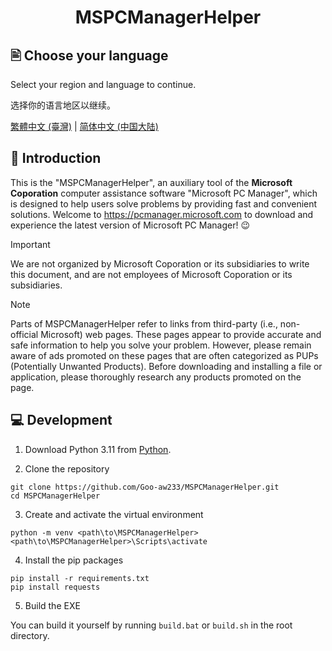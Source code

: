 <h1 align="center">MSPCManagerHelper</h1>

## 🖹 Choose your language

Select your region and language to continue.

选择你的语言地区以继续。

[繁體中文 (臺灣)](./README.zh-tw.md) | [简体中文 (中国大陆)](./README.zh-cn.md)

## 👏 Introduction

This is the "MSPCManagerHelper", an auxiliary tool of the **Microsoft Coporation** computer assistance software "Microsoft PC Manager", which is designed to help users solve problems by providing fast and convenient solutions. Welcome to <https://pcmanager.microsoft.com> to download and experience the latest version of Microsoft PC Manager! 😉

> [!IMPORTANT]
> We are not organized by Microsoft Coporation or its subsidiaries to write this document, and are not employees of Microsoft Coporation or its subsidiaries.

> [!NOTE]
> Parts of MSPCManagerHelper refer to links from third-party (i.e., non-official Microsoft) web pages. These pages appear to provide accurate and safe information to help you solve your problem. However, please remain aware of ads promoted on these pages that are often categorized as PUPs (Potentially Unwanted Products). Before downloading and installing a file or application, please thoroughly research any products promoted on the page.

## 💻 Development

1. Download Python 3.11 from [Python](https://www.python.org/downloads).

2. Clone the repository

```
git clone https://github.com/Goo-aw233/MSPCManagerHelper.git
cd MSPCManagerHelper
```

3. Create and activate the virtual environment

```
python -m venv <path\to\MSPCManagerHelper>
<path\to\MSPCManagerHelper>\Scripts\activate
```

4. Install the pip packages

```
pip install -r requirements.txt
pip install requests
```

5. Build the EXE

You can build it yourself by running `build.bat` or `build.sh` in the root directory.

